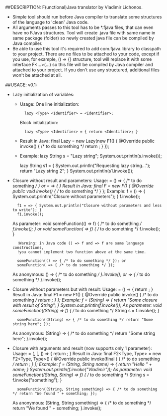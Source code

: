 ##DESCRIPTION:
F(unctional)Java translator by Vladimir Lichonos.

- Simple tool should run before Java compiler to translate some structures of the language to 'clean' Java code.
- All arguments passes to this tool has to be *.fjava files, that can even have no FJava structures. Tool will create .java file with same name in same package (folder) so newly created java file can be compiled by Java compiler.
- Be able to use this tool it's required to add com.fjava.library to classpath to your project. There are no files to be attached to your code, except if you use, for example, () => {} structure, tool will replace it with some interface F<...>(...) so this file will be compiled by Java compiler and attached to your project. If you don't use any structured, additional files won't be attached at all.
  
##USAGE:
v0.1:

- Lazy initialization of variables:
	- Usage:
		One line initialization:
		
			lazy <Type> <Identifier> = <Identifier>;
		
		Block initialization:
		
			lazy <Type> <Identifier> = { return <Identifier>; }
	
	- Result in Java:
		final Lazy<Type> <Identifier> = new Lazy<Type>(new F1<Type>() {
			@Override
			public <Type> invoke() {
				/* to do something */
				return <Identifier>;
			}
		});
	- Example:
		lazy String s = "Lazy string";
		System.out.println(s.invoke());
		
		lazy String s1 = { System.out.println("Requesting lazy string..."); return "Lazy string 2"; }
		System.out.println(s1.invoke());

- Closure without result and parameters:
	Usage:
		<Identifier> = () => { /* to do something */ } or <Identifier> = => {  }
	Result in Java:
		final F <Identifier> = new F() {
			@Override
			public void invoke() {
				/* to do something */
			}
		};
	Example:
		f = () => { System.out.println("Closure without parameters"); }
		f.invoke();
		
		f1 = => { System.out.println("Closure without parameters and less to write"); }
		f1.invoke();
	As parameter:
		void someFunction(() => f) { /* to do something */ f.invoke(); } or 
		void someFunction( => f) { /* to do something */ f.invoke(); }

		!Warning: in Java code () => f and => f are same language constructions, 
		!you cannot implement two function above at the same time.

		someFunction(() => { /* to do something */ }); or
		someFunction( => { /* to do something */ });
	As anonymous:
		() => { /* to do something */ }.invoke(); or
		=> { /* to do something */ }.invoke();
		
- Closure without parameters but with result:
	Usage:
		<Identifier> = (<Type>) => { return <Identifier>; }
	Result in Java:
		final F1<Type> <Identifier> = new F1<Type>() {
			@Override
			public <Type> invoke() {
				/* to do something */
				return <Identifier>;
			}
		};
	Example:
		f = (String) => { return "Some closure with result of String"; }
		System.out.println(f.invoke());
	As parameter:
		void someFunction((String) => f) { /* to do something */ String s = f.invoke(); }
	
		someFunction((String) => { /* to do something */ return "Some string here"; });
	As anonymous:
		(String) => { /* to do something */ return "Some string here"; }.invoke();
		
- Closure with arguments and result (now supports only 1 parameter):
	Usage:
		<Identifier> = (<Type>, <Type> <Identifier> [, <Type> <Identifier>]) => { return <Identifier>; }
	Result in Java:
		final F2<Type, Type> <Identifier> = new F2<Type, Type>() {
			@Override
			public <Type> invoke(final <Type> <Identifier>) {
				/* to do something */
				return <Identifier>;
			}
		};
	Example:
		f = (String, String name) => { return "Hello " + name; }
		System.out.println(f.invoke("Vladimir"));
	As parameter:
		void someFunction((String, String) => f) { /* to do something */ String s = f.invoke("something"); }
		
		someFunction((String, String something) => { /* to do something */ return "We found " + something; });
	As anonymous:
		(String, String something) => { /* to do something */ return "We found " + something; }.invoke();